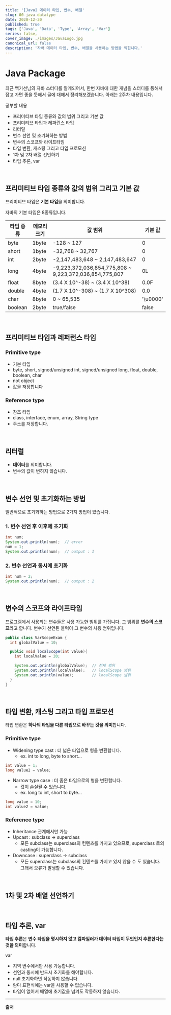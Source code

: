 ```yaml
---
title: '[Java] 데이터 타입, 변수, 배열'
slug: 00-java-datatype
date: 2020-12-30
published: true
tags: ['Java', 'Data', 'Type', 'Array', 'Var']
series: false,
cover_image: ./images/JavaLogo.jpg
canonical_url: false
description: '자바 데이터 타입, 변수, 배열을 사용하는 방법을 익힙니다.'
---
```


# Java Package

최근 백기선님의 자바 스터디를 알게되어서, 한번 자바에 대한 개념을 스터디를 통해서 잡고 가면 좋을 듯해서 글에 대해서 정리해보겠습니다. 아래는 2주차 내용입니다.

공부할 내용

- 프리미티브 타입 종류와 값의 범위 그리고 기본 값
- 프리미티브 타입과 레퍼런스 타입
- 리터럴
- 변수 선언 및 초기화하는 방법
- 변수의 스코프와 라이프타임
- 타입 변환, 캐스팅 그리고 타입 프로모션
- 1차 및 2차 배열 선언하기
- 타입 추론, var

<br/>

## 프리미티브 타입 종류와 값의 범위 그리고 기본 값

프리미티브 타입은 **기본 타입**을 의미합니다.

자바의 기본 타입은 8종류입니다.

| 타입 종류 | 메모리 크기 | 값 범위                                                | 기본 값  |
| --------- | ----------- | ------------------------------------------------------ | -------- |
| byte      | 1byte       | -128 ~ 127                                             | 0        |
| short     | 1byte       | -32,768 ~ 32,767                                       | 0        |
| int       | 2byte       | -2,147,483,648 ~ 2,147,483,647                         | 0        |
| long      | 4byte       | -9,223,372,036,854,775,808 ~ 9,223,372,036,854,775,807 | 0L       |
| float     | 8byte       | (3.4 X 10^-38) ~ (3.4 X 10^38)                         | 0.0F     |
| double    | 4byte       | (1.7 X 10^-308) ~ (1.7 X 10^308)                       | 0.0      |
| char      | 8byte       | 0 ~ 65,535                                             | '\u0000' |
| boolean   | 2byte       | true/false                                             | false    |

<br/>

## 프리미티브 타입과 레퍼런스 타입

### Primitive type

- 기본 타입
- byte, short, signed/unsigned int, signed/unsigned long, float, double, boolean, char
- not object
- 값을 저장합니다

### Reference type

- 참조 타입
- class, interface, enum, array, String type
- 주소를 저장합니다.

<br/>

## 리터럴

- **데이터**를 의미합니다.
- 변수의 값이 변하지 않습니다.

<br/>

## 변수 선언 및 초기화하는 방법

일반적으로 초기화하는 방법으로 2가지 방법이 있습니다.

### 1. 변수 선언 후 이후에 초기화

```java
int num;
System.out.println(num);  // error
num = 1;
System.out.println(num);  // output : 1
```

### 2. 변수 선언과 동시에 초기화

```java
int num = 2;
System.out.println(num);  // output : 2
```

<br/>

## 변수의 스코프와 라이프타임

프로그램에서 사용되는 변수들은 사용 가능한 범위를 가집니다. 그 범위를 **변수의 스코프**라고 합니다. 변수가 선언된 블럭이 그 변수의 사용 범위입니다.

```java
public class VarScopeExam {
  int globalValue = 10;

  public void localScope(int value){
    int localValue = 20;

    System.out.println(globalValue);  // 전체 범위
    System.out.println(localValue);   // localScope 범위
    System.out.println(value);        // localScope 범위
  }
}
```

<br/>

## 타입 변환, 캐스팅 그리고 타입 프로모션

타입 변환은 **하나의 타입을 다른 타입으로 바꾸는 것을 의미**합니다.

### Primitive type

- Widening type cast : 더 넓은 타입으로 형을 변환합니다.
  - ex. int to long, byte to short...

```java
int value = 1;
long value2 = value;
```

- Narrow type case : 더 좁은 타입으로의 형을 변환합니다.
  - 값이 손실될 수 있습니다.
  - ex. long to int, short to byte...

```java
long value = 10;
int value2 = value;
```

### Reference type

- Inheritance 관계에서만 가능
- Upcast : subclass -> superclass
  - 모든 subclass는 superclass의 컨텐츠를 가지고 있으므로, superclass 로의 casting이 가능합니다.
- Downcase : superclass -> subclass
  - 모든 superclass는 subclass의 컨텐츠를 가지고 있지 않을 수 도 있습니다. 그래서 오류가 발생할 수 있습니다.

<br/>

## 1차 및 2차 배열 선언하기

<br/>

## 타입 추론, var

**타입 추론**은 **변수 타입을 명시하지 않고 컴파일러가 데이터 타입이 무엇인지 추론한다는 것을 의미**합니다.

var

- 지역 변수에서만 사용 가능합니다.
- 선언과 동시에 반드시 초기화를 해야합니다.
- null 초기화하면 작동하지 않습니다.
- 람다 표현식에는 var을 사용할 수 없습니다.
- 타입이 없어서 배열에 초기값을 넘겨도 작동하지 않습니다.

---

**출처**
